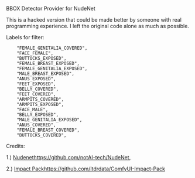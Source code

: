 BBOX Detector Provider for NudeNet

This is a hacked version that could be made better by someone with real programming experience.
I left the original code alone as much as possible.


Labels for filter: 
```
    "FEMALE_GENITALIA_COVERED",
    "FACE_FEMALE",
    "BUTTOCKS_EXPOSED",
    "FEMALE_BREAST_EXPOSED",
    "FEMALE_GENITALIA_EXPOSED",
    "MALE_BREAST_EXPOSED",
    "ANUS_EXPOSED",
    "FEET_EXPOSED",
    "BELLY_COVERED",
    "FEET_COVERED",
    "ARMPITS_COVERED",
    "ARMPITS_EXPOSED",
    "FACE_MALE",
    "BELLY_EXPOSED",
    "MALE_GENITALIA_EXPOSED",
    "ANUS_COVERED",
    "FEMALE_BREAST_COVERED",
    "BUTTOCKS_COVERED",
```


Credits: 

1.) [Nudenet](https://github.com/notAI-tech/NudeNet)https://github.com/notAI-tech/NudeNet, 

2.) [Impact Pack](https://github.com/ltdrdata/ComfyUI-Impact-Pack)https://github.com/ltdrdata/ComfyUI-Impact-Pack
